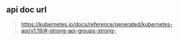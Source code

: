 ## api doc url
> https://kubernetes.io/docs/reference/generated/kubernetes-api/v1.19/#-strong-api-groups-strong-
